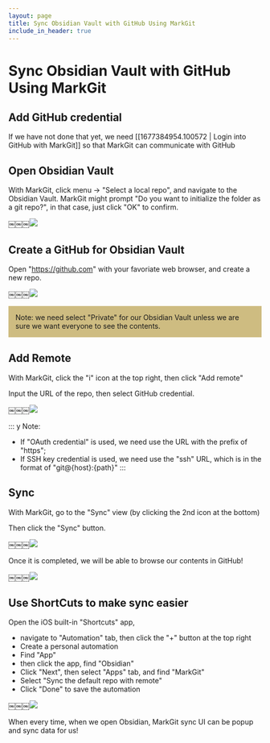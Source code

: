 ```yaml
---
layout: page
title: Sync Obsidian Vault with GitHub Using MarkGit
include_in_header: true
---
```

# Sync Obsidian Vault with GitHub Using MarkGit


## Add GitHub credential
If we have not done that yet, we need [[1677384954.100572 | Login into GitHub with MarkGit]] so that MarkGit can communicate with GitHub

## Open Obsidian Vault
With MarkGit, click menu -> "Select a local repo", and navigate to the  Obsidian Vault. 
MarkGit might prompt "Do you want to initialize the folder as a git repo?", in that case, just click "OK" to confirm.


￼￼￼![](/MarkGit/assets/images/1677396213.593087.png)

## Create a GitHub for Obsidian Vault
Open "https://github.com" with your favoriate web browser, and create a new repo.

￼￼￼![](/MarkGit/assets/images/1677396320.611451.png)

<div class='y'>
Note:
we need select "Private" for our Obsidian Vault unless we are sure we want everyone to see the contents.
</div>


## Add Remote
With MarkGit, click the "i" icon at the top right, then click "Add remote"

Input the URL of the repo, then select GitHub credential.

￼￼￼![](/MarkGit/assets/images/1677396115.396241.png)

::: y 
Note: 
- If  "OAuth credential" is used, we need use the URL with the prefix of "https";
- If SSH key credential is used, we need use the "ssh" URL, which is in the format of "git@{host}:{path}"
:::


## Sync
With MarkGit, go to the "Sync" view (by clicking the 2nd icon at the bottom)

Then click the "Sync" button.

￼￼￼![](/MarkGit/assets/images/1677396140.549678.png)

Once it is completed, we will be able to browse our contents in GitHub!

￼￼￼![](/MarkGit/assets/images/1677396036.965742.png)

## Use ShortCuts to make sync easier
 Open the iOS built-in "Shortcuts" app,
- navigate to "Automation" tab, then click the "+" button at the top right
- Create a personal automation
- Find "App" 
- then click the app, find "Obsidian"
- Click "Next", then select "Apps" tab, and find "MarkGit"
- Select "Sync the default repo with remote"
- Click "Done" to save the automation

￼￼￼![](/MarkGit/assets/images/1677395970.415463.PNG)

When every time, when we open Obsidian, MarkGit sync UI can be popup and sync data for us!

<style>
    .mark-y, .y {
    padding: 1em;
    background-color: #CEBC81;
}
</style>
  



